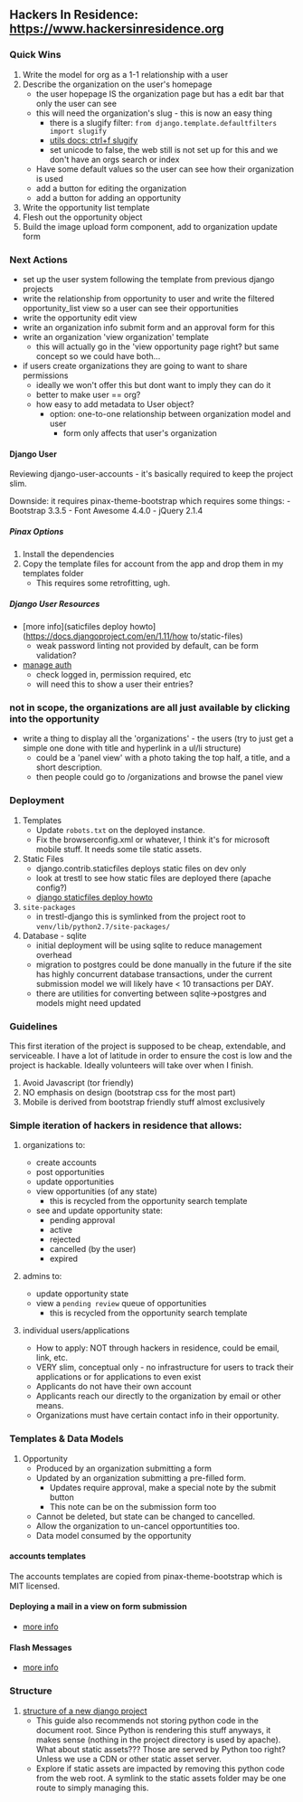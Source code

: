 ## Hackers In Residence: https://www.hackersinresidence.org


### Quick Wins

1. Write the model for org as a 1-1 relationship with a user
2. Describe the organization on the user's homepage
    - the user hopepage IS the organization page but has a edit bar that only the user can see
    - this will need the organization's slug - this is now an easy thing
        - there is a slugify filter: `from django.template.defaultfilters import slugify`
        - [utils docs: ctrl+f slugify](https://docs.djangoproject.com/en/1.11/ref/utils/)
        - set unicode to false, the web still is not set up for this and we don't have an orgs search or index
    - Have some default values so the user can see how their organization is used
    - add a button for editing the organization
    - add a button for adding an opportunity
3. Write the opportunity list template
4. Flesh out the opportunity object
5. Build the image upload form component, add to organization update form

### Next Actions

- set up the user system following the template from previous django projects
- write the relationship from opportunity to user and write the filtered opportunity_list view so a user can see their opportunities
- write the opportunity edit view
- write an organization info submit form and an approval form for this
- write an organization 'view organization' template
  - this will actually go in the 'view opportunity page right? but same concept so we could have both...
- if users create organizations they are going to want to share permissions
  - ideally we won't offer this but dont want to imply they can do it
  - better to make user == org?
  - how easy to add metadata to User object?
    - option: one-to-one relationship between organization model and user
        - form only affects that user's organization


#### Django User 

Reviewing django-user-accounts - it's basically required to keep the project slim.

Downside: it requires pinax-theme-bootstrap which requires some things:
    - Bootstrap 3.3.5
    - Font Awesome 4.4.0
    - jQuery 2.1.4

##### Pinax Options

1. Install the dependencies
2. Copy the template files for account from the app and drop them in my templates folder
    - This requires some retrofitting, ugh.


##### Django User Resources

- [more info](saticfiles deploy howto](https://docs.djangoproject.com/en/1.11/how    to/static-files)
    - weak password linting not provided by default, can be form validation?
- [manage auth](https://docs.djangoproject.com/en/1.11/topics/auth/default/)
    - check logged in, permission required, etc
    - will need this to show a user their entries?


### not in scope, the organizations are all just available by clicking into the opportunity


- write a thing to display all the 'organizations' - the users (try to just get a simple one done with title and hyperlink in a ul/li structure)
    - could be a 'panel view' with a photo taking the top half, a title, and a short description.  
    - then people could go to /organizations and browse the panel view


### Deployment

1. Templates
    - Update `robots.txt` on the deployed instance.
    - Fix the browserconfig.xml or whatever, I think it's for microsoft mobile stuff. It needs some tile static assets.
1. Static Files
    - django.contrib.staticfiles deploys static files on dev only
    - look at trestl to see how static files are deployed there (apache config?)
    - [django staticfiles deploy howto](https://docs.djangoproject.com/en/1.11/howto/static-files/deployment/)
1. `site-packages`
    - in trestl-django this is symlinked from the project root to `venv/lib/python2.7/site-packages/`
1. Database - sqlite
    - initial deployment will be using sqlite to reduce management overhead
    - migration to postgres could be done manually in the future if the site has highly concurrent database transactions, under the current submission model we will likely have < 10 transactions per DAY. 
    - there are utilities for converting between sqlite->postgres and models might need updated


### Guidelines

This first iteration of the project is supposed to be cheap, extendable, and serviceable. I have a lot of latitude in order to ensure the cost is low and the project is hackable. Ideally volunteers will take over when I finish.

1. Avoid Javascript (tor friendly)
1. NO emphasis on design (bootstrap css for the most part)
1. Mobile is derived from bootstrap friendly stuff almost exclusively


### Simple iteration of hackers in residence that allows:

1. organizations to: 
    - create accounts
    - post opportunities
    - update opportunities
    - view opportunities (of any state)
        - this is recycled from the opportunity search template
    - see and update opportunity state:
        - pending approval
        - active
        - rejected
        - cancelled (by the user)
        - expired
1. admins to: 
    - update opportunity state
    - view a `pending review` queue of opportunities
        - this is recycled from the opportunity search template
            

1. individual users/applications
    - How to apply: NOT through hackers in residence, could be email, link, etc.
    - VERY slim, conceptual only - no infrastructure for users to track their applications or for applications to even exist
    - Applicants do not have their own account
    - Applicants reach our directly to the organization by email or other means.
    - Organizations must have certain contact info in their opportunity.


### Templates & Data Models

1. Opportunity
    - Produced by an organization submitting a form
    - Updated by an organization submitting a pre-filled form.
        - Updates require approval, make a special note by the submit button
        - This note can be on the submission form too
    - Cannot be deleted, but state can be changed to cancelled.
    - Allow the organization to un-cancel opportuntities too.
    - Data model consumed by the opportunity

#### accounts templates

The accounts templates are copied from pinax-theme-bootstrap which is MIT licensed.


#### Deploying a mail in a view on form submission

- [more info](https://docs.djangoproject.com/en/1.11/topics/forms/#field-data)


#### Flash Messages

- [more info](https://docs.djangoproject.com/en/1.11/ref/contrib/messages/)

### Structure

1. [structure of a new django project](https://docs.djangoproject.com/en/1.11/intro/tutorial01/#creating-a-project)
    - This guide also recommends not storing python code in the document root. Since Python is rendering this stuff anyways, it makes sense (nothing in the project directory is used by apache). What about static assets???  Those are served by Python too right? Unless we use a CDN or other static asset server.
    - Explore if static assets are impacted by removing this python code from the web root. A symlink to the static assets folder may be one route to simply managing this.
